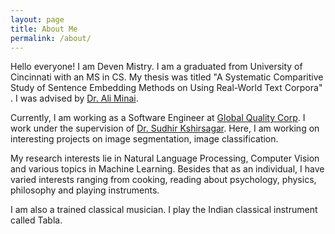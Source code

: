 ```yaml
---
layout: page
title: About Me
permalink: /about/
---
```


Hello everyone! I am Deven Mistry. I am a graduated from University of Cincinnati with an MS in CS. My thesis was titled "A Systematic Comparitive Study of Sentence Embedding Methods on Using Real-World Text Corpora" . I was advised by [Dr. Ali Minai](https://www.ceas3.uc.edu/profiles/minaiaa).

Currently, I am working as a Software Engineer at [Global Quality Corp](http://gqc.com/). I work under the supervision of [Dr. Sudhir Kshirsagar](https://www.linkedin.com/in/dr-sudhir-kshirsagar-47a9903?miniProfileUrn=urn%3Ali%3Afs_miniProfile%3AACoAAACtt54B7bA7svJpRLVTRcBQyQiGaV73U0c&lipi=urn%3Ali%3Apage%3Ad_flagship3_search_srp_all%3BXOKe37h7Ram0s8bpvTfIrQ%3D%3D). Here, I am working on interesting projects on image segmentation, image classification.

My research interests lie in Natural Language Processing, Computer Vision and various topics in Machine Learning. Besides that as an individual, I have varied interests ranging from cooking, reading about psychology, physics, philosophy and playing instruments.

I am also a trained classical musician. I play the Indian classical instrument called Tabla.
